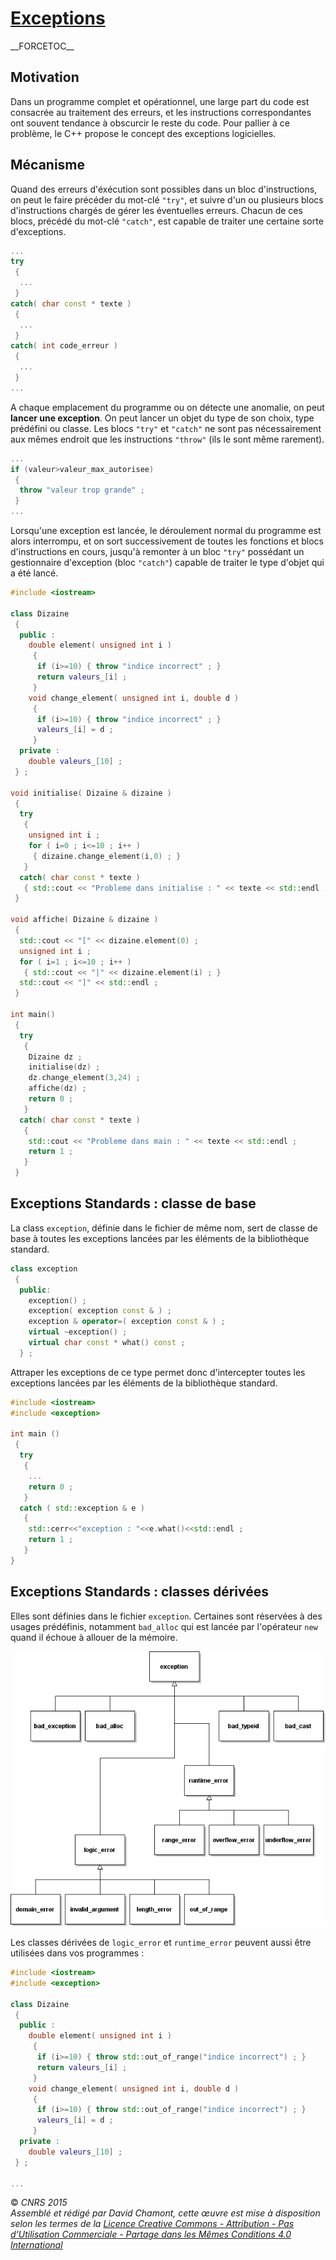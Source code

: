 # [Exceptions](TheorieExceptionsOperateurs "wikilink")

\_\_FORCETOC\_\_

## Motivation

Dans un programme complet et opérationnel, une large part du code est consacrée au traitement des erreurs, et les instructions correspondantes ont souvent tendance à obscurcir le reste du code. Pour pallier à ce problème, le C++ propose le concept des exceptions logicielles.

## Mécanisme

Quand des erreurs d'éxécution sont possibles dans un bloc d'instructions, on peut le faire précéder du mot-clé `"try"`, et suivre d'un ou plusieurs blocs d'instructions chargés de gérer les éventuelles erreurs. Chacun de ces blocs, précédé du mot-clé `"catch"`, est capable de traiter une certaine sorte d'exceptions.

``` cpp
...
try
 {
  ...
 }
catch( char const * texte )
 {
  ...
 }
catch( int code_erreur )
 {
  ...
 }
...
```

A chaque emplacement du programme ou on détecte une anomalie, on peut **lancer une exception**. On peut lancer un objet du type de son choix, type prédéfini ou classe. Les blocs `"try"` et `"catch"` ne sont pas nécessairement aux mêmes endroit que les instructions `"throw"` (ils le sont même rarement).

``` cpp
...
if (valeur>valeur_max_autorisee)
 {
  throw "valeur trop grande" ;
 }
...
```

Lorsqu'une exception est lancée, le déroulement normal du programme est alors interrompu, et on sort successivement de toutes les fonctions et blocs d'instructions en cours, jusqu'à remonter à un bloc `"try"` possédant un gestionnaire d'exception (bloc `"catch"`) capable de traiter le type d'objet qui a été lancé.

``` cpp
#include <iostream>

class Dizaine
 {
  public :
    double element( unsigned int i )
     {
      if (i>=10) { throw "indice incorrect" ; }
      return valeurs_[i] ;
     }
    void change_element( unsigned int i, double d )
     {
      if (i>=10) { throw "indice incorrect" ; }
      valeurs_[i] = d ;
     }
  private :
    double valeurs_[10] ;
 } ;

void initialise( Dizaine & dizaine )
 {
  try
   {
    unsigned int i ;
    for ( i=0 ; i<=10 ; i++ )
     { dizaine.change_element(i,0) ; }
   }
  catch( char const * texte )
   { std::cout << "Probleme dans initialise : " << texte << std::endl ; }
 }

void affiche( Dizaine & dizaine )
 {
  std::cout << "[" << dizaine.element(0) ;
  unsigned int i ;
  for ( i=1 ; i<=10 ; i++ )
   { std::cout << "|" << dizaine.element(i) ; }
  std::cout << "]" << std::endl ;
 }

int main()
 {
  try
   {
    Dizaine dz ;
    initialise(dz) ;
    dz.change_element(3,24) ;
    affiche(dz) ;
    return 0 ;
   }
  catch( char const * texte )
   {
    std::cout << "Probleme dans main : " << texte << std::endl ;
    return 1 ;
   }
 }
```

## Exceptions Standards : classe de base

La class `exception`, définie dans le fichier de même nom, sert de classe de base à toutes les exceptions lancées par les éléments de la bibliothèque standard.

``` cpp
class exception
 {
  public:
    exception() ;
    exception( exception const & ) ;
    exception & operator=( exception const & ) ;
    virtual ~exception() ;
    virtual char const * what() const ;
  } ;
```

Attraper les exceptions de ce type permet donc d'intercepter toutes les exceptions lancées par les éléments de la bibliothèque standard.

``` cpp
#include <iostream>
#include <exception>

int main ()
 {
  try
   {
    ...
    return 0 ;
   }
  catch ( std::exception & e )
   {
    std::cerr<<"exception : "<<e.what()<<std::endl ;
    return 1 ;
   }
}
```

## Exceptions Standards : classes dérivées

Elles sont définies dans le fichier `exception`. Certaines sont réservées à des usages prédéfinis, notamment `bad_alloc` qui est lancée par l'opérateur `new` quand il échoue à allouer de la mémoire.

![img/3-exceptions-standards.png](img/3-exceptions-standards.png "img/3-exceptions-standards.png")

Les classes dérivées de `logic_error` et `runtime_error` peuvent aussi être utilisées dans vos programmes :

``` cpp
#include <iostream>
#include <exception>

class Dizaine
 {
  public :
    double element( unsigned int i )
     {
      if (i>=10) { throw std::out_of_range("indice incorrect") ; }
      return valeurs_[i] ;
     }
    void change_element( unsigned int i, double d )
     {
      if (i>=10) { throw std::out_of_range("indice incorrect") ; }
      valeurs_[i] = d ;
     }
  private :
    double valeurs_[10] ;
 } ;

...
```

  
  
© *CNRS 2015*  
*Assemblé et rédigé par David Chamont, cette œuvre est mise à disposition selon les termes de la [Licence Creative Commons - Attribution - Pas d’Utilisation Commerciale - Partage dans les Mêmes Conditions 4.0 International](http://creativecommons.org/licenses/by-nc-sa/4.0/)*
